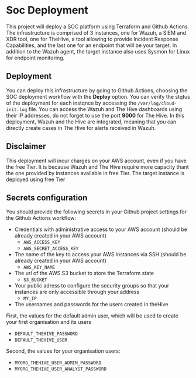 # Soc Deployment
This project will deploy a SOC platform using Terraform and Github Actions. The infrastructure is comprised of 3 instances, one for Wazuh, a SIEM and XDR tool, one for TheHive, a tool allowing to provide Incident Response Capabilities, and the last one for an endpoint that will be your target.
In addition to the Wazuh agent, the target instance also uses Sysmon for Linux for endpoint monitoring.

## Deployment

You can deploy this infrastructure by going to Github Actions, choosing the SOC deployment workflow with the **Deploy** option.
You can verify the stqtus of the deployment for each instqnce by accessing the `/var/log/cloud-init.log` file. 
You can access the Wazuh and The Hive dashboards using their IP addresses, do not forget to use the port **9000** for The Hive.
In this deployment, Wazuh and the Hive are integrated, meaning that you can directly create cases in The Hive for alerts received in Wazuh.

## Disclaimer

This deployment will incur charges on your AWS account, even if you have the free Tier. It is because Wazuh and The Hive require more capacity thant the one provided by instances available in free Tier. The target instance is deployed using free Tier

## Secrets configuration

You should provide the following secrets in your Github project settings for the Github Actions workflow:
- Credentials with administrative access to your AWS account (should be already created in your AWS account)
  - `AWS_ACCESS_KEY`
  - `AWS_SECRET_ACCESS_KEY`
- The name of the key to access your AWS instances via SSH (should be already created in your AWS account)
  - `AWS_KEY_NAME`
- The url of the AWS S3 bucket to store the Terraform state
  - `S3_BUCKET`
- Your public adress to configure the security groups so that your instances are only accessible through your address
  - `MY_IP`
- The usernames and passwords for the users created in theHive
  
First, the values for the default admin user, which will be used to create your first organisation and its users
  - `DEFAULT_THEHIVE_PASSWORD`
  - `DEFAULT_THEHIVE_USER`
    
Second, the values for your organisation users:
  - `MYORG_THEHIVE_USER_ADMIN_PASSWORD`
  - `MYORG_THEHIVE_USER_ANALYST_PASSWORD`
